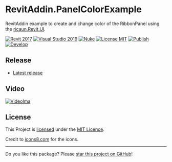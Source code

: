 # RevitAddin.PanelColorExample

RevitAddin example to create and change color of the RibbonPanel using the [ricaun.Revit.UI](https://www.nuget.org/packages/ricaun.Revit.UI/).

[![Revit 2017](https://img.shields.io/badge/Revit-2017+-blue.svg)](../..)
[![Visual Studio 2019](https://img.shields.io/badge/Visual%20Studio%202019-16.11.7+-blue)](../..)
[![Nuke](https://img.shields.io/badge/Nuke-Build-blue)](https://nuke.build/)
[![License MIT](https://img.shields.io/badge/License-MIT-blue.svg)](LICENSE)
[![Publish](../../actions/workflows/Publish.yml/badge.svg)](../../actions)
[![Develop](../../actions/workflows/Develop.yml/badge.svg)](../../actions)

## Release

* [Latest release](../../releases/latest)

## Video

[![VideoIma]][Video]

## License

This Project is [licensed](LICENSE) under the [MIT Licence](https://en.wikipedia.org/wiki/MIT_License).

Credit to [icons8.com](https://icons8.com/) for the icons.

---

Do you like this package? Please [star this project on GitHub](../../stargazers)!

[Video]: https://youtu.be/_wVcnrPaSvw
[VideoIma]: https://img.youtube.com/vi/_wVcnrPaSvw/hqdefault.jpg